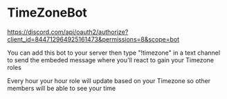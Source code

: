 # TimeZoneBot
https://discord.com/api/oauth2/authorize?client_id=844712964925161473&permissions=8&scope=bot

You can add this bot to your server then type "!timezone" in a text channel to send the embeded message where you'll react to gain your Timezone roles

Every hour your hour role will update based on your Timezone so other members will be able to see your time
